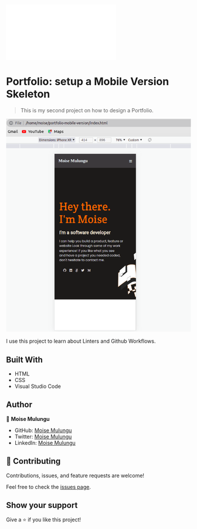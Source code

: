 ![](file:///home/moise/portfolio-mobile-version/index.html)

# Portfolio: setup a Mobile Version Skeleton

> This is my second project on how to design a Portfolio.

![screenshot](./appScreenshot.png)

I use this project to learn about Linters and Github Workflows.

## Built With

- HTML
- CSS
- Visual Studio Code


## Author

👤 **Moise Mulungu**

- GitHub: [Moise Mulungu](https://github.com/moise-mulungu)
- Twitter: [Moise Mulungu](https://twitter.com/moise_mulungu)
- LinkedIn: [Moise Mulungu](https://www.linkedin.com/in/mo%C3%AFse-mulungu-a939831b2/)

## 🤝 Contributing

Contributions, issues, and feature requests are welcome!

Feel free to check the [issues page](https://github.com/moise-mulungu/portfolio-mobile-version/issues).

## Show your support

Give a ⭐️ if you like this project!
 
 
 
 
 
 
 
 
 
 
 
 
 
 
 


